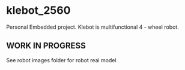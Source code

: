 # klebot_2560
Personal Embedded project. Klebot is multifunctional 4 - wheel robot.
## WORK IN PROGRESS 
See robot images folder for robot real model
